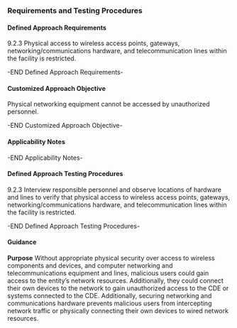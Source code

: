 ### Requirements and Testing Procedures

#### Defined Approach Requirements
9.2.3 Physical access to wireless access points, gateways, networking/communications hardware, and telecommunication lines within the facility is restricted.

-END Defined Approach Requirements- 
#### Customized Approach Objective
Physical networking equipment cannot be accessed by unauthorized personnel.

-END Customized Approach Objective- 
#### Applicability Notes



-END Applicability Notes- 
#### Defined Approach Testing Procedures
9.2.3 Interview responsible personnel and observe locations of hardware and lines to verify that physical access to wireless access points, gateways, networking/communications hardware, and telecommunication lines within the facility is restricted.

-END Defined Approach Testing Procedures- 
#### Guidance
**Purpose**
Without appropriate physical security over access to wireless components and devices, and computer networking and telecommunications equipment and lines, malicious users could gain access to the entity’s network resources. Additionally, they could connect their own devices to the network to gain unauthorized access to the CDE or systems connected to the CDE.
Additionally, securing networking and communications hardware prevents malicious users from intercepting network traffic or physically connecting their own devices to wired network resources.